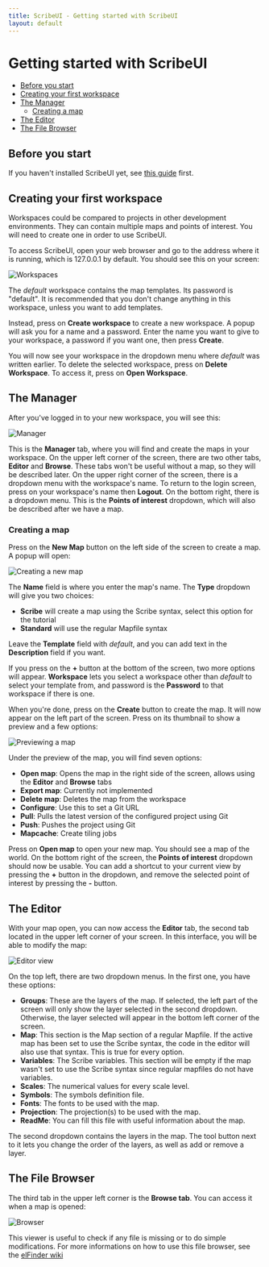 ```yaml
---
title: ScribeUI - Getting started with ScribeUI
layout: default
---
```


# Getting started with ScribeUI

- [Before you start](#before-you-start)
- [Creating your first workspace](#creating-your-first-workspace)
- [The Manager](#the-manager)
	- [Creating a map](#creating-a-map)
- [The Editor](#the-editor)
- [The File Browser](#the-file-browser)

## Before you start

If you haven't installed ScribeUI yet, see [this guide](installation.html) first. 

## Creating your first workspace

Workspaces could be compared to projects in other development environments. They can contain multiple maps and points of interest. You will need to create one in order to use ScribeUI.

To access ScribeUI, open your web browser and go to the address where it is running, which is 127.0.0.1 by default. You should see this on your screen:

![Workspaces](https://cloud.githubusercontent.com/assets/2997638/7813993/252a37de-038d-11e5-926c-09892fcc037e.png)

The _default_ workspace contains the map templates. Its password is "default". It is recommended that you don't change anything in this workspace, unless you want to add templates.

Instead, press on **Create workspace** to create a new workspace. A popup will ask you for a name and a password. Enter the name you want to give to your workspace, a password if you want one, then press **Create**.

You will now see your workspace in the dropdown menu where _default_ was written earlier. To delete the selected workspace, press on **Delete Workspace**. To access it, press on **Open Workspace**.

## The Manager

After you've logged in to your new workspace, you will see this:

![Manager](https://cloud.githubusercontent.com/assets/2997638/7815185/ec6cbeb4-0394-11e5-8fc3-254c842396b3.png)

This is the **Manager** tab, where you will find and create the maps in your workspace. On the upper left corner of the screen, there are two other tabs, **Editor** and **Browse**. These tabs won't be useful without a map, so they will be described later. On the upper right corner of the screen, there is a dropdown menu with the workspace's name. To return to the login screen, press on your workspace's name then **Logout**. On the bottom right, there is a dropdown menu. This is the **Points of interest** dropdown, which will also be described after we have a map.

### Creating a map

Press on the **New Map** button on the left side of the screen to create a map. A popup will open: 

![Creating a new map](https://cloud.githubusercontent.com/assets/2997638/7815407/26e82d02-0396-11e5-8c41-6f718649e208.png)

The **Name** field is where you enter the map's name. The **Type** dropdown will give you two choices:
 * **Scribe** will create a map using the Scribe syntax, select this option for the tutorial
 * **Standard** will use the regular Mapfile syntax

Leave the **Template** field with _default_, and you can add text in the **Description** field if you want.

If you press on the **+** button at the bottom of the screen, two more options will appear. **Workspace** lets you select a workspace other than _default_ to select your template from, and password is the **Password** to that workspace if there is one.

When you're done, press on the **Create** button to create the map. It will now appear on the left part of the screen. Press on its thumbnail to show a preview and a few options:

![Previewing a map](https://cloud.githubusercontent.com/assets/2997638/7815856/fa0c75a6-0398-11e5-8fca-2cdabd2c56f1.png)

Under the preview of the map, you will find seven options:
 * **Open map**: Opens the map in the right side of the screen, allows using the **Editor** and **Browse** tabs
 * **Export map**: Currently not implemented
 * **Delete map**: Deletes the map from the workspace
 * **Configure**: Use this to set a Git URL
 * **Pull**: Pulls the latest version of the configured project using Git
 * **Push**: Pushes the project using Git
 * **Mapcache**: Create tiling jobs

Press on **Open map** to open your new map. You should see a map of the world. On the bottom right of the screen, the **Points of interest** dropdown should now be usable. You can add a shortcut to your current view by pressing the **+** button in the dropdown, and remove the selected point of interest by pressing the **-** button.

## The Editor

With your map open, you can now access the **Editor** tab, the second tab located in the upper left corner of your screen. In this interface, you will be able to modify the map:

![Editor view](https://cloud.githubusercontent.com/assets/2997638/7818924/8c101706-03ac-11e5-890f-d1aab19dbef4.png)

On the top left, there are two dropdown menus. In the first one, you have these options:

* **Groups**: These are the layers of the map. If selected, the left part of the screen will only show the layer selected in the second dropdown. Otherwise, the layer selected will appear in the bottom left corner of the screen.
* **Map**: This section is the Map section of a regular Mapfile. If the active map has been set to use the Scribe syntax, the code in the editor will also use that syntax. This is true for every option. 
* **Variables**: The Scribe variables. This section will be empty if the map wasn't set to use the Scribe syntax since regular mapfiles do not have variables.
* **Scales**: The numerical values for every scale level.
* **Symbols**: The symbols definition file.
* **Fonts**: The fonts to be used with the map.
* **Projection**: The projection(s) to be used with the map.
* **ReadMe**: You can fill this file with useful information about the map.

The second dropdown contains the layers in the map. The tool button next to it lets you change the order of the layers, as well as add or remove a layer.

## The File Browser

The third tab in the upper left corner is the **Browse tab**. You can access it when a map is opened:

![Browser](https://cloud.githubusercontent.com/assets/2997638/7819547/7df6805c-03b0-11e5-888c-40903e208d3b.png)

This viewer is useful to check if any file is missing or to do simple modifications. For more informations on how to use this file browser, see the [elFinder wiki](https://github.com/Studio-42/elFinder/wiki)
